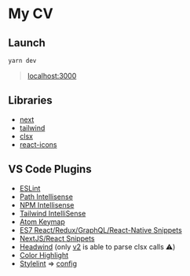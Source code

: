 # My CV

## Launch

```bash
yarn dev
```
> [localhost:3000](http://localhost:3000)


## Libraries
- [next](https://nextjs.org/)
- [tailwind](https://tailwindcss.com/docs)
- [clsx](https://github.com/lukeed/clsx)
- [react-icons](https://react-icons.github.io/react-icons/)

## VS Code Plugins
- [ESLint](https://marketplace.visualstudio.com/items?itemName=dbaeumer.vscode-eslint)
- [Path Intellisense](https://marketplace.visualstudio.com/items?itemName=christian-kohler.path-intellisense)
- [NPM Intellisense](https://marketplace.visualstudio.com/items?itemName=christian-kohler.npm-intellisense)
- [Tailwind IntelliSense](https://marketplace.visualstudio.com/items?itemName=bradlc.vscode-tailwindcss)
- [Atom Keymap](https://marketplace.visualstudio.com/items?itemName=ms-vscode.atom-keybindings)
- [ES7 React/Redux/GraphQL/React-Native Snippets](https://marketplace.visualstudio.com/items?itemName=dsznajder.es7-react-js-snippets)
- [NextJS/React Snippets](https://marketplace.visualstudio.com/items?itemName=iJS.reactnextjssnippets)
- [Headwind](https://marketplace.visualstudio.com/items?itemName=heybourn.headwind) (only [v2](https://github.com/heybourn/headwind/files/6361713/headwind-2.0.0.vsix.zip) is able to parse clsx calls ⚠️)
- [Color Highlight](https://marketplace.visualstudio.com/items?itemName=naumovs.color-highlight)
- [Stylelint](https://marketplace.visualstudio.com/items?itemName=stylelint.vscode-stylelint) => [config](https://stylelint.io/user-guide/configure/)